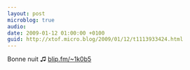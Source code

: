 ```yaml
---
layout: post
microblog: true
audio: 
date: 2009-01-12 01:00:00 +0100
guid: http://xtof.micro.blog/2009/01/12/t1113933424.html
---
```

Bonne nuit ♫ [blip.fm/~1k0b5](http://blip.fm/~1k0b5)
